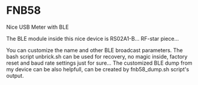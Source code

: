 # FNB58
Nice USB Meter with BLE

The BLE module inside this nice device is RS02A1-B... RF-star piece...

You can customize the name and other BLE broadcast parameters.
The bash script unbrick.sh can be used for recovery, no magic inside, factory reset and baud rate settings just for sure...
The customized BLE dump from my device can be also helpfull, can be created by fnb58_dump.sh script's output.
